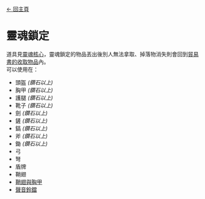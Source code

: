 [← 回主頁](../)
# 靈魂鎖定
道具見[靈魂核心](../item/soul_core.md)，靈魂鎖定的物品丟出後別人無法拿取、掉落物消失則會回到[貿易書的收取物品](../item/barter_menu.md#收取物品)內。  
可以使用在：
- 頭盔 _(鑽石以上)_
- 胸甲 _(鑽石以上)_
- 護腿 _(鑽石以上)_
- 靴子 _(鑽石以上)_
- 劍 _(鑽石以上)_
- 鏟 _(鑽石以上)_
- 鎬 _(鑽石以上)_
- 斧 _(鑽石以上)_
- 鋤 _(鑽石以上)_
- 弓
- 弩
- 盾牌
- 鞘翅
- [鞘翅與胸甲](../item/elytra_of_chestplate.md)
- [聲音鈴鐺](../item/sound_bell.md)